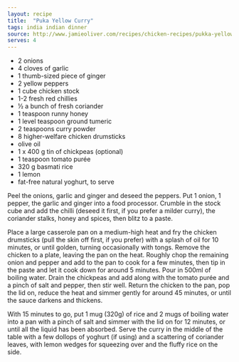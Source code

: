 ```yaml
---
layout: recipe
title:  "Puka Yellow Curry"
tags: india indian dinner
source: http://www.jamieoliver.com/recipes/chicken-recipes/pukka-yellow-curry/#glcjscmFMECVicBK.97
serves: 4
---
```

* 2 onions
* 4 cloves of garlic
* 1 thumb-sized piece of ginger
* 2 yellow peppers
* 1 cube chicken stock
* 1-2 fresh red chillies
* ½ a bunch of fresh coriander
* 1 teaspoon runny honey
* 1 level teaspoon ground tumeric
* 2 teaspoons curry powder
* 8 higher-welfare chicken drumsticks
* olive oil
* 1 x 400 g tin of chickpeas (optional)
* 1 teaspoon tomato purée
* 320 g basmati rice
* 1 lemon
* fat-free natural yoghurt, to serve

Peel the onions, garlic and ginger and deseed the peppers. Put 1 onion, 1 pepper, the garlic and ginger into a food processor. Crumble in the stock cube and add the chilli (deseed it first, if you prefer a milder curry), the coriander stalks, honey and spices, then blitz to a paste.

Place a large casserole pan on a medium-high heat and fry the chicken drumsticks (pull the skin off first, if you prefer) with a splash of oil for 10 minutes, or until golden, turning occasionally with tongs. Remove the chicken to a plate, leaving the pan on the heat. Roughly chop the remaining onion and pepper and add to the pan to cook for a few minutes, then tip in the paste and let it cook down for around 5 minutes. Pour in 500ml of boiling water. Drain the chickpeas and add along with the tomato purée and a pinch of salt and pepper, then stir well. Return the chicken to the pan, pop the lid on, reduce the heat and simmer gently for around 45 minutes, or until the sauce darkens and thickens.

With 15 minutes to go, put 1 mug (320g) of rice and 2 mugs of boiling water into a pan with a pinch of salt and simmer with the lid on for 12 minutes, or until all the liquid has been absorbed. Serve the curry in the middle of the table with a few dollops of yoghurt (if using) and a scattering of coriander leaves, with lemon wedges for squeezing over and the fluffy rice on the side.
